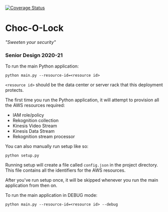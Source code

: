 [![Coverage Status](https://coveralls.io/repos/github/lexieaytes/choc-o-lock/badge.svg?branch=master)](https://coveralls.io/github/lexieaytes/choc-o-lock?branch=master)

# Choc-O-Lock
*"Sweeten your security"*

### Senior Design 2020-21

To run the main Python application:

```
python main.py --resource-id=<resource id>
```

`<resource id>` should be the data center or server rack that this deployment protects.

The first time you run the Python application, it will attempt to provision all the AWS resources required:
- IAM role/policy
- Rekognition collection
- Kinesis Video Stream
- Kinesis Data Stream
- Rekognition stream processor

You can also manually run setup like so:

```
python setup.py
```

Running setup will create a file called `config.json` in the project directory. This file contains all the identifiers for the AWS resources. 

After you've run setup once, it will be skipped whenever you run the main application from then on.

To run the main application in DEBUG mode:

```
python main.py --resource-id=<resource id> --debug
```
